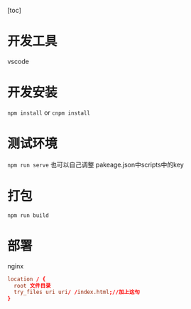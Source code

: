 [toc]

# 开发工具
vscode

# 开发安装
`npm install` or `cnpm install`

# 测试环境
`npm run serve` 也可以自己调整 pakeage.json中scripts中的key

# 打包
`npm run build`

# 部署
nginx
``` conf
location / {
  root 文件目录
  try_files uri uri/ /index.html;//加上这句
}
```
